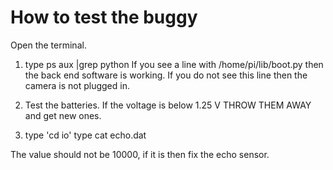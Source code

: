 How to test the buggy
=====================

Open the terminal.

1. type ps aux |grep python
If you see a line with /home/pi/lib/boot.py then the back end software is working.
If you do not see this line then the camera is not plugged in.

2. Test the batteries.
If the voltage is below 1.25 V THROW THEM AWAY and get new ones.

3. type 'cd io'
type cat echo.dat

The value should not be 10000, if it is then fix the echo sensor.

